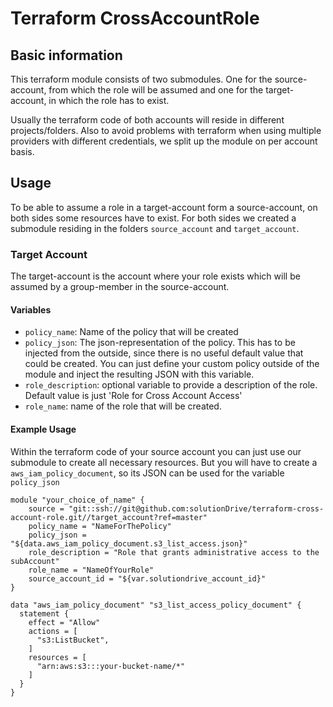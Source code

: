 # Terraform CrossAccountRole
## Basic information
This terraform module consists of two submodules. One for the source-account, from which the role will be assumed and 
one for the target-account, in which the role has to exist.

Usually the terraform code of both accounts will reside in different projects/folders. Also to avoid problems with 
terraform when using multiple providers with different credentials, we split up the module on per account basis.

## Usage
To be able to assume a role in a target-account form a source-account, on both sides some resources have to exist.
For both sides we created a submodule residing in the folders ```source_account``` and ```target_account```.

### Target Account
The target-account is the account where your role exists which will be assumed by a group-member in the 
source-account.

#### Variables
- ```policy_name```: Name of the policy that will be created
- ```policy_json```: The json-representation of the policy. This has to be injected from the outside, since there is no
useful default value that could be created. You can just define your custom policy outside of the module and inject the
resulting JSON with this variable.
- ```role_description```: optional variable to provide a description of the role. Default value is just 'Role for Cross Account Access'
- ```role_name```: name of the role that will be created. 

#### Example Usage
Within the terraform code of your source account you can just use our submodule to create all necessary resources.
But you will have to create a ```aws_iam_policy_document```, so its JSON can be used for the variable ```policy_json```
```hcl-terraform
module "your_choice_of_name" {
    source = "git::ssh://git@github.com:solutionDrive/terraform-cross-account-role.git//target_account?ref=master"
    policy_name = "NameForThePolicy"
    policy_json = "${data.aws_iam_policy_document.s3_list_access.json}"
    role_description = "Role that grants administrative access to the subAccount"
    role_name = "NameOfYourRole"
    source_account_id = "${var.solutiondrive_account_id}"
}

data "aws_iam_policy_document" "s3_list_access_policy_document" {
  statement {
    effect = "Allow"
    actions = [
      "s3:ListBucket",
    ]
    resources = [
      "arn:aws:s3:::your-bucket-name/*"
    ]
  }
}
```
